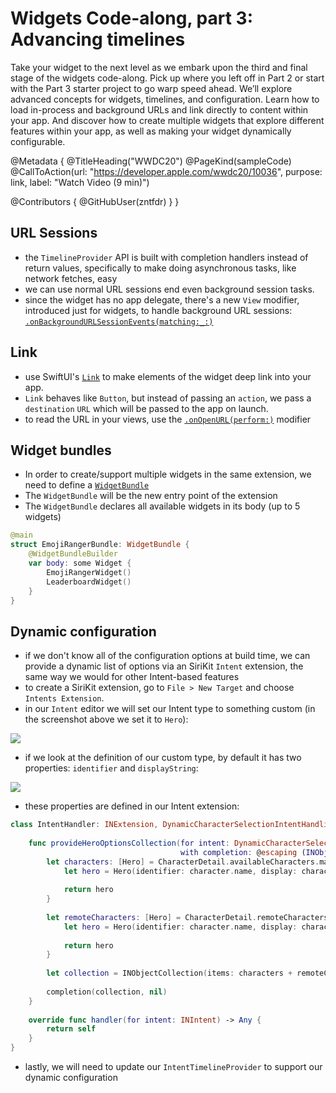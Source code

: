 # Widgets Code-along, part 3: Advancing timelines

Take your widget to the next level as we embark upon the third and final stage of the widgets code-along. Pick up where you left off in Part 2 or start with the Part 3 starter project to go warp speed ahead. We’ll explore advanced concepts for widgets, timelines, and configuration. Learn how to load in-process and background URLs and link directly to content within your app. And discover how to create multiple widgets that explore different features within your app, as well as making your widget dynamically configurable.

@Metadata {
   @TitleHeading("WWDC20")
   @PageKind(sampleCode)
   @CallToAction(url: "https://developer.apple.com/wwdc20/10036", purpose: link, label: "Watch Video (9 min)")

   @Contributors {
      @GitHubUser(zntfdr)
   }
}



## URL Sessions

- the `TimelineProvider` API is built with completion handlers instead of return values, specifically to make doing asynchronous tasks, like network fetches, easy
- we can use normal URL sessions end even background session tasks.
- since the widget has no app delegate, there's a new `View` modifier, introduced just for widgets, to handle background URL sessions: [`.onBackgroundURLSessionEvents(matching:_:)`][bgSessionDoc]

## Link

- use SwiftUI's [`Link`][linkDoc] to make elements of the widget deep link into your app.
- `Link` behaves like `Button`, but instead of passing an `action`, we pass a `destination` `URL` which will be passed to the app on launch.
- to read the URL in your views, use the [`.onOpenURL(perform:)`][onOpenDoc] modifier

## Widget bundles

- In order to create/support multiple widgets in the same extension, we need to define a [`WidgetBundle`][wbDoc]
- The `WidgetBundle` will be the new entry point of the extension
- The `WidgetBundle` declares all available widgets in its body (up to 5 widgets)

```swift
@main
struct EmojiRangerBundle: WidgetBundle {
    @WidgetBundleBuilder
    var body: some Widget {
        EmojiRangerWidget()
        LeaderboardWidget()
    }
}
```

## Dynamic configuration

- if we don't know all of the configuration options at build time, we can provide a dynamic list of options via an SiriKit `Intent` extension, the same way we would for other Intent-based features
- to create a SiriKit extension, go to `File > New Target` and choose `Intents Extension`.
- in our `Intent` editor we will set our Intent type to something custom (in the screenshot above we set it to `Hero`):

![][customTypeImage]

- if we look at the definition of our custom type, by default it has two properties: `identifier` and `displayString`:

![][customTypeImage2]

- these properties are defined in our Intent extension:

```swift
class IntentHandler: INExtension, DynamicCharacterSelectionIntentHandling {
    
    func provideHeroOptionsCollection(for intent: DynamicCharacterSelectionIntent,
                                      with completion: @escaping (INObjectCollection<Hero>?, Error?) -> Void) {
        let characters: [Hero] = CharacterDetail.availableCharacters.map { character in
            let hero = Hero(identifier: character.name, display: character.name)
            
            return hero
        }
        
        let remoteCharacters: [Hero] = CharacterDetail.remoteCharacters.map { character in
            let hero = Hero(identifier: character.name, display: character.name)
            
            return hero
        }
        
        let collection = INObjectCollection(items: characters + remoteCharacters)
        
        completion(collection, nil)
    }
    
    override func handler(for intent: INIntent) -> Any {
        return self
    }
}
```

- lastly, we will need to update our `IntentTimelineProvider` to support our dynamic configuration

[customTypeImage]: custom-type.png
[customTypeImage2]: custom-type2.png


[bgSessionDoc]: https://developer.apple.com/documentation/widgetkit/staticconfiguration/onbackgroundurlsessionevents(matching:_:)-2c8e7
[linkDoc]: https://developer.apple.com/documentation/swiftui/link
[onOpenDoc]: https://developer.apple.com/documentation/swiftui/group/onopenurl(perform:)?changes=latest_minor
[wbDoc]: https://developer.apple.com/documentation/swiftui/widgetbundle